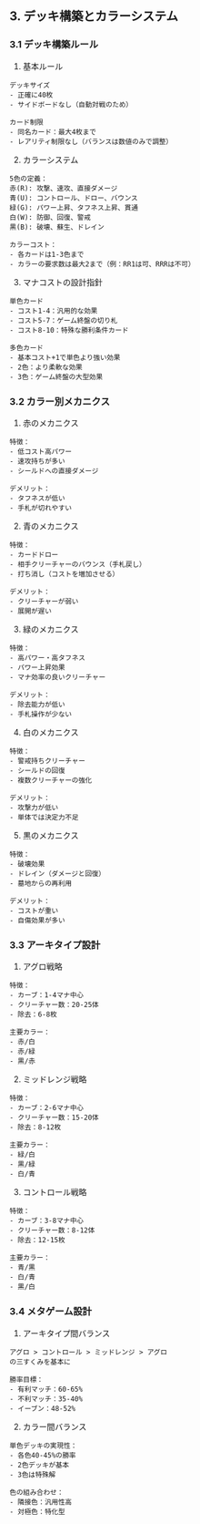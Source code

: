 ## 3. デッキ構築とカラーシステム

### 3.1 デッキ構築ルール

1. 基本ルール
```plaintext
デッキサイズ
- 正確に40枚
- サイドボードなし（自動対戦のため）

カード制限
- 同名カード：最大4枚まで
- レアリティ制限なし（バランスは数値のみで調整）
```

2. カラーシステム
```plaintext
5色の定義：
赤(R): 攻撃、速攻、直接ダメージ
青(U): コントロール、ドロー、バウンス
緑(G): パワー上昇、タフネス上昇、貫通
白(W): 防御、回復、警戒
黒(B): 破壊、蘇生、ドレイン

カラーコスト：
- 各カードは1-3色まで
- カラーの要求数は最大2まで（例：RR1は可、RRRは不可）
```

3. マナコストの設計指針
```plaintext
単色カード
- コスト1-4：汎用的な効果
- コスト5-7：ゲーム終盤の切り札
- コスト8-10：特殊な勝利条件カード

多色カード
- 基本コスト+1で単色より強い効果
- 2色：より柔軟な効果
- 3色：ゲーム終盤の大型効果
```

### 3.2 カラー別メカニクス

1. 赤のメカニクス
```plaintext
特徴：
- 低コスト高パワー
- 速攻持ちが多い
- シールドへの直接ダメージ

デメリット：
- タフネスが低い
- 手札が切れやすい
```

2. 青のメカニクス
```plaintext
特徴：
- カードドロー
- 相手クリーチャーのバウンス（手札戻し）
- 打ち消し（コストを増加させる）

デメリット：
- クリーチャーが弱い
- 展開が遅い
```

3. 緑のメカニクス
```plaintext
特徴：
- 高パワー・高タフネス
- パワー上昇効果
- マナ効率の良いクリーチャー

デメリット：
- 除去能力が低い
- 手札操作が少ない
```

4. 白のメカニクス
```plaintext
特徴：
- 警戒持ちクリーチャー
- シールドの回復
- 複数クリーチャーの強化

デメリット：
- 攻撃力が低い
- 単体では決定力不足
```

5. 黒のメカニクス
```plaintext
特徴：
- 破壊効果
- ドレイン（ダメージと回復）
- 墓地からの再利用

デメリット：
- コストが重い
- 自傷効果が多い
```

### 3.3 アーキタイプ設計

1. アグロ戦略
```plaintext
特徴：
- カーブ：1-4マナ中心
- クリーチャー数：20-25体
- 除去：6-8枚

主要カラー：
- 赤/白
- 赤/緑
- 黒/赤
```

2. ミッドレンジ戦略
```plaintext
特徴：
- カーブ：2-6マナ中心
- クリーチャー数：15-20体
- 除去：8-12枚

主要カラー：
- 緑/白
- 黒/緑
- 白/青
```

3. コントロール戦略
```plaintext
特徴：
- カーブ：3-8マナ中心
- クリーチャー数：8-12体
- 除去：12-15枚

主要カラー：
- 青/黒
- 白/青
- 黒/白
```

### 3.4 メタゲーム設計

1. アーキタイプ間バランス
```plaintext
アグロ > コントロール > ミッドレンジ > アグロ
の三すくみを基本に

勝率目標：
- 有利マッチ：60-65%
- 不利マッチ：35-40%
- イーブン：48-52%
```

2. カラー間バランス
```plaintext
単色デッキの実現性：
- 各色40-45%の勝率
- 2色デッキが基本
- 3色は特殊解

色の組み合わせ：
- 隣接色：汎用性高
- 対極色：特化型
```
